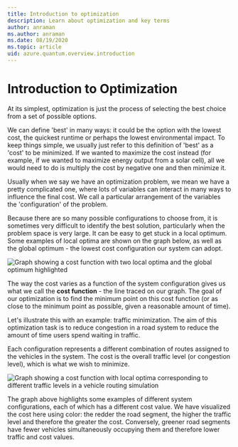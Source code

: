 ```yaml
---
title: Introduction to optimization
description: Learn about optimization and key terms
author: anraman
ms.author: anraman
ms.date: 08/19/2020
ms.topic: article
uid: azure.quantum.overview.introduction
---
```


# Introduction to Optimization

At its simplest, optimization is just the process of selecting the best choice from a set of possible options.

We can define 'best' in many ways: it could be the option with the lowest cost, the quickest runtime or perhaps the lowest environmental impact. To keep things simple, we usually just refer to this definition of 'best' as a 'cost' to be minimized. If we wanted to maximize the cost instead (for example, if we wanted to maximize energy output from a solar cell), all we would need to do is multiply the cost by negative one and then minimize it.

Usually when we say we have an optimization problem, we mean we have a pretty complicated one, where lots of variables can interact in many ways to influence the final cost. We call a particular arrangement of the variables the 'configuration' of the problem.

Because there are so many possible configurations to choose from, it is sometimes very difficult to identify the best solution, particularly when the problem space is very large. It can be easy to get stuck in a local optimum. Some examples of local optima are shown on the graph below, as well as the global optimum - the lowest cost configuration our system can adopt.

![Graph showing a cost function with two local optima and the global optimum highlighted](./media/introduction/optimization-intro-optima-graph.png)

The way the cost varies as a function of the system configuration gives us what we call the **cost function** - the line traced on our graph. The goal of our optimization is to find the minimum point on this cost function (or as close to the minimum point as possible, given a reasonable amount of time).

Let's illustrate this with an example: traffic minimization. The aim of this optimization task is to reduce congestion in a road system to reduce the amount of time users spend waiting in traffic.

Each configuration represents a different combination of routes assigned to the vehicles in the system. The cost is the overall traffic level (or congestion level), which is what we wish to minimize.

![Graph showing a cost function with local optima corresponding to different traffic levels in a vehicle routing simulation](./media/introduction/optimization-intro-traffic-optima.png)

The graph above highlights some examples of different system configurations, each of which has a different cost value. We have visualized the cost here using color: the redder the road segment, the higher the traffic level and therefore the greater the cost. Conversely, greener road segments have fewer vehicles simultaneously occupying them and therefore lower traffic and cost values.
